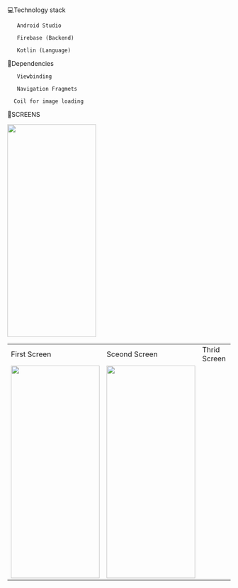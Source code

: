 💻Technology stack

       Android Studio

       Firebase (Backend)

       Kotlin (Language)
 
🔆Dependencies 

       Viewbinding

       Navigation Fragmets

      Coil for image loading

🔆SCREENS
<table>
  <tr>
    <td>First Screen</td>
     <td>Sceond Screen</td>
     <td>Thrid Screen</td>
  </tr>
  <tr>
    <td><img src="https://c8.alamy.com/comp/BFBAM5/red-rose-isolated-on-white-background-BFBAM5.jpg" width=200 height=480></td>
    <td><img src="screenshots/Screenshot_1582745125.png" width=200 height=480></td
    <td><img src="screenshots/Screenshot_1582745139.png" width=200 height=480></td>
  </tr>
 </table>


      
  

